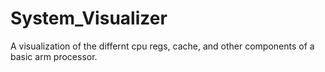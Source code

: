 # System_Visualizer
A visualization of the differnt cpu regs, cache, and other components of a basic arm processor.
